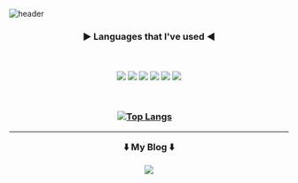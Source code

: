 ![header](https://capsule-render.vercel.app/api?type=waving&color=auto&height=250&section=header&text=Kong's%20Github&fontSize=80&)
<h3 align="center"> ▶️ Languages that I've used ◀️ </p> &nbsp

<p align="center">
  <img src="https://img.shields.io/badge/Java-007396?style=flat-square?style=flat-square&logo=EclipseIDE&logoColor=white"/> 
    <img src="https://img.shields.io/badge/Kotlin-BA55D3?style=flat-square?style=flat-square&logo=Kotlin&logoColor=white"/>
  <img src="https://img.shields.io/badge/JavaScript-FFD700?style=flat-square?style=flat-square&logo=JavaScript&logoColor=white"/> 
  <img src="https://img.shields.io/badge/MySQL-DDA0DD?style=flat-square?style=flat-square&logo=mysql&logoColor=white"/> 
  <img src="https://img.shields.io/badge/SpringBoot-32CD32?style=flat-square?style=flat-square&logo=Spring&logoColor=white"/> 
    <img src="https://img.shields.io/badge/Python-ADD826?style=flat-square?style=flat-square&logo=python&logoColor=white"/> 
</p> &nbsp &nbsp
  
  [![Top Langs](https://github-readme-stats.vercel.app/api/top-langs/?username=hyeok-kong&layout=compact)](https://github.com/anuraghazra/github-readme-stats) &nbsp;&nbsp;&nbsp;

* * *

⬇️ My Blog ⬇️

<a href="https://velog.io/@hyeok-kong"><img src="https://img.shields.io/badge/Kong.log-3CB371?style=flat-square&logo=velog&logoColor=white&link=https://velog.io/@hyeok-kong"/></a>


<!--
**hyeok-kong/hyeok-kong** is a ✨ _special_ ✨ repository because its `README.md` (this file) appears on your GitHub profile.

Here are some ideas to get you started:

- 🔭 I’m currently working on ...
- 🌱 I’m currently learning ...
- 👯 I’m looking to collaborate on ...
- 🤔 I’m looking for help with ...
- 💬 Ask me about ...
- 📫 How to reach me: ...
- 😄 Pronouns: ...
- ⚡ Fun fact: ...
-->
